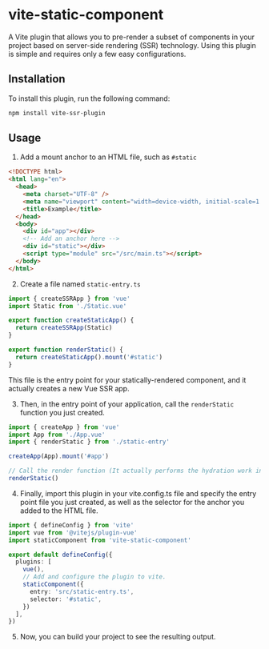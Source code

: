 # vite-static-component
A Vite plugin that allows you to pre-render a subset of components in your project based on server-side rendering (SSR) technology. Using this plugin is simple and requires only a few easy configurations.

## Installation

To install this plugin, run the following command:

```sh
npm install vite-ssr-plugin
```
## Usage
1. Add a mount anchor to an HTML file, such as `#static`
```html
<!DOCTYPE html>
<html lang="en">
  <head>
    <meta charset="UTF-8" />
    <meta name="viewport" content="width=device-width, initial-scale=1.0" />
    <title>Example</title>
  </head>
  <body>
    <div id="app"></div>
    <!-- Add an anchor here -->
    <div id="static"></div>
    <script type="module" src="/src/main.ts"></script>
  </body>
</html>
```
2. Create a file named `static-entry.ts`
```typescript
import { createSSRApp } from 'vue'
import Static from './Static.vue'

export function createStaticApp() {
  return createSSRApp(Static)
}

export function renderStatic() {
  return createStaticApp().mount('#static')
}
```
This file is the entry point for your statically-rendered component, and it actually creates a new Vue SSR app.

3. Then, in the entry point of your application, call the `renderStatic` function you just created.
```typescript
import { createApp } from 'vue'
import App from './App.vue'
import { renderStatic } from './static-entry'

createApp(App).mount('#app')

// Call the render function (It actually performs the hydration work in SSR.)
renderStatic()
```

4. Finally, import this plugin in your vite.config.ts file and specify the entry point file you just created, as well as the selector for the anchor you added to the HTML file.
```typescript
import { defineConfig } from 'vite'
import vue from '@vitejs/plugin-vue'
import staticComponent from 'vite-static-component'

export default defineConfig({
  plugins: [
    vue(),
    // Add and configure the plugin to vite.
    staticComponent({
      entry: 'src/static-entry.ts',
      selector: '#static',
    })
  ],
})
```

5. Now, you can build your project to see the resulting output.
